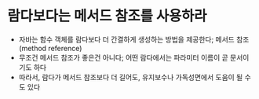# 람다보다는 메서드 참조를 사용하라

- 자바는 함수 객체를 람다보다 더 간결하게 생성하는 방법을 제공한다; 메서드 참조(method reference)
- 무조건 메서드 참조가 좋은건 아니다; 어떤 람다에서는 파라미터 이름이 곧 문서이기도 하다
- 따라서, 람다가 메서드 참조보다 더 길어도, 유지보수나 가독성면에서 도움이 될 수도 있다
